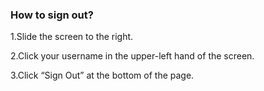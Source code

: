 ### How to sign out?
1.Slide the screen to the right.

2.Click your username in the upper-left hand of the screen.

3.Click “Sign Out” at the bottom of the page.
